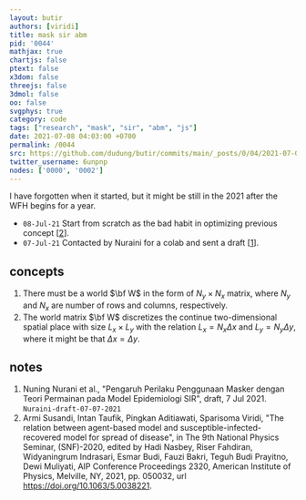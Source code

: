 ```yaml
---
layout: butir
authors: [viridi]
title: mask sir abm
pid: '0044'
mathjax: true
chartjs: false
ptext: false
x3dom: false
threejs: false
3dmol: false
oo: false
svgphys: true
category: code
tags: ["research", "mask", "sir", "abm", "js"]
date: 2021-07-08 04:03:00 +0700
permalink: /0044
src: https://github.com/dudung/butir/commits/main/_posts/0/04/2021-07-08-mask-sir-abm.md
twitter_username: 6unpnp
nodes: ['0000', '0002']
---
```

I have forgotten when it started, but it might be still in the 2021 after the WFH begins for a year.

+ `08-Jul-21` Start from scratch as the bad habit in optimizing previous concept [[2](#r02)].
+ `07-Jul-21` Contacted by Nuraini for a colab and sent a draft [[1](#r01)].


## concepts
1. There must be a world $\bf W$ in the form of $N_y \times N_x$ matrix, where $N_y$ and $N_x$ are number of rows and columns, respectively.
2. The world matrix $\bf W$ discretizes the continue two-dimensional spatial place with size $L_x \times L_y$ with the relation $L_x = N_x \Delta x$ and $L_y = N_y \Delta y$, where it might be that $\Delta x = \Delta y$.


## notes
1. <a name="r01"></a>Nuning Nurani et al., "Pengaruh Perilaku Penggunaan Masker dengan Teori Permainan pada Model Epidemiologi SIR", draft, 7 Jul 2021. 
`Nuraini-draft-07-07-2021`
2. <a name="r02"></a> Armi Susandi, Intan Taufik, Pingkan Aditiawati, Sparisoma Viridi, "The relation between agent-based model and susceptible-infected-recovered model for spread of disease", in The 9th National Physics Seminar, (SNF)-2020, edited by Hadi Nasbey, Riser Fahdiran, Widyaningrum Indrasari, Esmar Budi, Fauzi Bakri, Teguh Budi Prayitno, Dewi Muliyati, AIP Conference Proceedings 2320, American Institute of Physics, Melville, NY, 2021, pp. 050032, url <https://doi.org/10.1063/5.0038221>.
